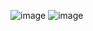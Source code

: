 ![image](https://user-images.githubusercontent.com/105786517/224953942-a8acb7c1-63e1-4a0c-a8a9-879c24d5b026.png)
![image](https://user-images.githubusercontent.com/105786517/224956693-990d082e-f545-4afa-a5f0-a9c710624322.png)


